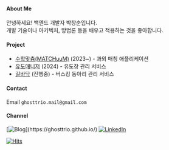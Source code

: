 #### About Me
안녕하세요! 백엔드 개발자 박창순입니다.     
개발 기술이나 아키텍처, 방법론 등을 배우고 적용하는 것을 좋아합니다.

#### Project
- [수학맞츔(MATCHuuM)](https://www.matchuum.ai/) (2023~) - 과외 매칭 애플리케이션    
- [유도매니저](https://github.com/Ghosttrio/judo-manager) (2024) - 유도장 관리 서비스
- [길바닥](https://github.com/Ghosttrio/gilbadak) (진행중) - 버스킹 동아리 관리 서비스

#### Contact
Email `ghosttrio.mail@gmail.com`

#### Channel
[![Blog](https://img.shields.io/badge/Blog-FF7200?style=for-the-badge&logo=bloglovin&logoColor=white")](https://ghosttrio.github.io/)
[![LinkedIn](https://img.shields.io/badge/linkedin-%230077B5.svg?style=for-the-badge&logo=linkedin&logoColor=white)](https://www.linkedin.com/in/ghosttrio/)

[![Hits](https://hits.seeyoufarm.com/api/count/incr/badge.svg?url=https%3A%2F%2Fgithub.com%2FGhosttrio&count_bg=%23353733&title_bg=%2300BC84&icon=&icon_color=%23289CFF&title=hits&edge_flat=false)](https://hits.seeyoufarm.com)

